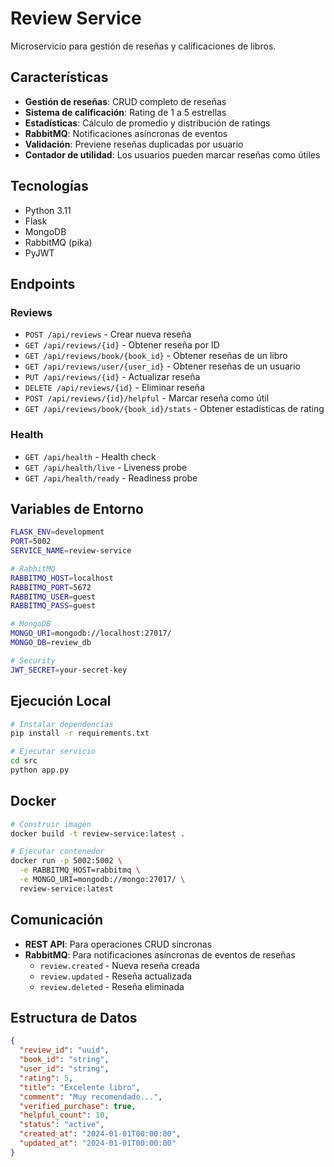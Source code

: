# Review Service

Microservicio para gestión de reseñas y calificaciones de libros.

## Características

- **Gestión de reseñas**: CRUD completo de reseñas
- **Sistema de calificación**: Rating de 1 a 5 estrellas
- **Estadísticas**: Cálculo de promedio y distribución de ratings
- **RabbitMQ**: Notificaciones asíncronas de eventos
- **Validación**: Previene reseñas duplicadas por usuario
- **Contador de utilidad**: Los usuarios pueden marcar reseñas como útiles

## Tecnologías

- Python 3.11
- Flask
- MongoDB
- RabbitMQ (pika)
- PyJWT

## Endpoints

### Reviews
- `POST /api/reviews` - Crear nueva reseña
- `GET /api/reviews/{id}` - Obtener reseña por ID
- `GET /api/reviews/book/{book_id}` - Obtener reseñas de un libro
- `GET /api/reviews/user/{user_id}` - Obtener reseñas de un usuario
- `PUT /api/reviews/{id}` - Actualizar reseña
- `DELETE /api/reviews/{id}` - Eliminar reseña
- `POST /api/reviews/{id}/helpful` - Marcar reseña como útil
- `GET /api/reviews/book/{book_id}/stats` - Obtener estadísticas de rating

### Health
- `GET /api/health` - Health check
- `GET /api/health/live` - Liveness probe
- `GET /api/health/ready` - Readiness probe

## Variables de Entorno

```bash
FLASK_ENV=development
PORT=5002
SERVICE_NAME=review-service

# RabbitMQ
RABBITMQ_HOST=localhost
RABBITMQ_PORT=5672
RABBITMQ_USER=guest
RABBITMQ_PASS=guest

# MongoDB
MONGO_URI=mongodb://localhost:27017/
MONGO_DB=review_db

# Security
JWT_SECRET=your-secret-key
```

## Ejecución Local

```bash
# Instalar dependencias
pip install -r requirements.txt

# Ejecutar servicio
cd src
python app.py
```

## Docker

```bash
# Construir imagen
docker build -t review-service:latest .

# Ejecutar contenedor
docker run -p 5002:5002 \
  -e RABBITMQ_HOST=rabbitmq \
  -e MONGO_URI=mongodb://mongo:27017/ \
  review-service:latest
```

## Comunicación

- **REST API**: Para operaciones CRUD síncronas
- **RabbitMQ**: Para notificaciones asíncronas de eventos de reseñas
  - `review.created` - Nueva reseña creada
  - `review.updated` - Reseña actualizada
  - `review.deleted` - Reseña eliminada

## Estructura de Datos

```json
{
  "review_id": "uuid",
  "book_id": "string",
  "user_id": "string",
  "rating": 5,
  "title": "Excelente libro",
  "comment": "Muy recomendado...",
  "verified_purchase": true,
  "helpful_count": 10,
  "status": "active",
  "created_at": "2024-01-01T00:00:00",
  "updated_at": "2024-01-01T00:00:00"
}
```



